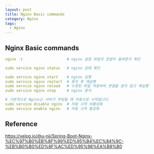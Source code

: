 ```yaml
---
layout: post
title: Nginx Basic commands
category: Nginx
tags:
  - Nginx
---
```


## Nginx Basic commands
```yaml
nginx -t					# nginx 설정 파일의 문법이 올바른지 확인

sudo service nginx status 	# nginx 상태 확인

sudo service nginx start	# nginx 실행
sudo service nginx restart	# 중지 후 재실행
sudo servcie nginx reload	# 수정된 파일 적용하여 연결을 끊지 않고 재실행
sudo service nginx stop		# nginx 중지

# 기본적으로 Nginx는 서버가 부팅될 때 자동으로 시작됩니다.
sudo service disable nginx	# 자동 시작 비활성화
sudo service enable nginx	# 자동 시작 활성화
```

## Reference
https://velog.io/@u-nij/Spring-Boot-Nginx-%EC%97%B0%EB%8F%99%ED%95%B4%EC%84%9C-%EB%B0%B0%ED%8F%AC%ED%95%98%EA%B8%B0
